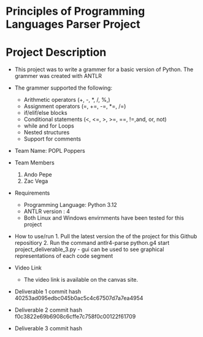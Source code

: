 # Principles of Programming Languages Parser Project

# Project Description
* This project was to write a grammer for a basic version of Python. The grammer was created with ANTLR
* The grammer supported the following:
   - Arithmetic operators (+, -, *, /, %,)
   - Assignment operators (=, +=, -=, *=, /=)
   - if/elif/else blocks
   - Conditional statements (<, <=, >, >=, ==, !=,and, or, not)
   - while and for Loops
   - Nested structures
   - Support for comments
      
* Team Name: POPL Poppers
* Team Members
  1. Ando Pepe
  2. Zac Vega
     
* Requirements
   - Programming Language: Python 3.12
   - ANTLR version : 4
   - Both Linux and Windows envirnments have been tested for this project

* How to use/run
      1. Pull the latest version the of the project for this Github repositiory
      2. Run the command antlr4-parse python.g4 start project_deliverable_3.py
         - gui can be used to see graphical representations of each code segment

* Video Link
   - The video link is available on the canvas site.

* Deliverable 1 commit hash
  40253ad095edbc045b0ac5c4c67507d7a7ea4954

* Deliverable 2 commit hash
  f0c3822e69b6908c6cffe7c758f0c00122f61709
  
* Deliverable 3 commit hash

